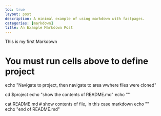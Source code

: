 ```yaml
---
toc: true
layout: post
description: A minimal example of using markdown with fastpages.
categories: [markdown]
title: An Example Markdown Post
---
```

This is my first Markdown
# You must run cells above to define project
echo "Navigate to project, then navigate to area wwhere files were cloned"

cd $project
echo "show the contents of README.md"
echo ""

cat README.md  # show contents of file, in this case markdown
echo ""
echo "end of README.md"
